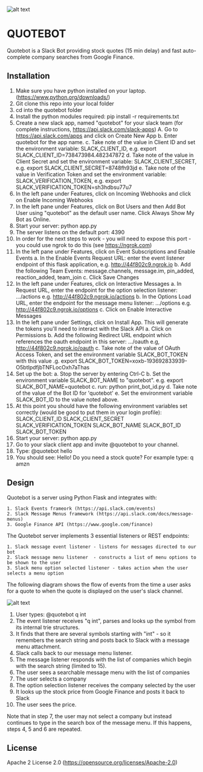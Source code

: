 ![alt text](http://pluralconcepts.com/images/quotebot.jpg "Quotebot")
<h1>QUOTEBOT</h1>

Quotebot is a Slack Bot providing stock quotes (15 min delay) and fast auto-complete company searches from Google Finance.

Installation
------------

   1. Make sure you have python installed on your laptop. (https://www.python.org/downloads/)
   2. Git clone this repo into your local folder
   3. cd into the quotebot folder
   4. Install the python modules required: pip install -r requirements.txt
   5. Create a new slack app, named "quotebot" for your slack team (for complete instructions, https://api.slack.com/slack-apps)
        A. Go to https://api.slack.com/apps and click on Create New App
        b. Enter quotebot for the app name.
	c. Take note of the value in Client ID and set the environment variable:  SLACK_CLIENT_ID, e.g. export SLACK_CLIENT_ID=738473984.482347872
	d. Take note of the value in Client Secret and set the environment variable: SLACK_CLIENT_SECRET, e.g. export SLACK_CLIENT_SECRET=8748fh93jd
	e. Take note of the value in Verification Token and set the environment variable: SLACK_VERIFICATION_TOKEN, e.g. export SLACK_VERIFICATION_TOKEN=sh3hdbsu77u7
   6. In the left pane under Features, click on Incoming Webhooks and click on Enable Incoming Webhooks	
   7. In the left pane under Features, click on Bot Users and then Add Bot User using "quotebot" as the default user name. Click Always Show My Bot as Online.
   8. Start your server: python app.py
   9. The server listens on the default port: 4390
   10. In order for the next steps to work - you will need to expose this port - you could use ngrok to do this (see https://ngrok.com)
   11. In the left pane under Features, click on Event Subscriptions and Enable Events
        a. In the Enable Events Request URL: enter the event listener endpoint of this flask application, e.g. http://44f802c9.ngrok.io
        b. Add the following Team Events:  message.channels, message.im, pin_added, reaction_added, team_join
	c. Click Save Changes
   12. In the left pane under Features, click on Interactive Messages
        a. In Request URL, enter the endpoint for the option selection listener: .../actions e.g. http://44f802c9.ngrok.io/actions
	b. In the Options Load URL, enter the endpoint for the message menu listener: .../options e.g. http://44f802c9.ngrok.io/options
	c. Click on Enable Interactive Messages
   13. In the left pane under Settings, click on Install App. This will generate the tokens you'll need to interact with the Slack API
        a. Click on Permissions
        b. Add the following Redirect URL endpoint which references the oauth endpoint in this server: .../oauth e.g, http://44f802c9.ngrok.io/oauth
	c. Take note of the value of OAuth Access Token, and set the environment variable SLACK_BOT_TOKEN with this value .g. export SLACK_BOT_TOKEN=xoxb-193692833939-O5btIpdfjbTNFLocOxh7aThas
   14. Set up the bot:
        a. Stop the server by entering Ctrl-C
        b. Set the environment variable SLACK_BOT_NAME to "quotebot". e.g. export SLACK_BOT_NAME=quotebot
        c. run: python print_bot_id.py
	d. Take note of the value of the Bot ID for 'quotebot'
	e. Set the environment variable SLACK_BOT_ID to the value noted above.
   15. At this point you should have the following environment variables set correctly (would be good to put them in your login profile):
        SLACK_CLIENT_ID
        SLACK_CLIENT_SECRET
        SLACK_VERIFICATION_TOKEN
        SLACK_BOT_NAME
        SLACK_BOT_ID
        SLACK_BOT_TOKEN
   16. Start your server: python app.py
   17. Go to your slack client app and invite @quotebot to your channel.
   18. Type: @quotebot hello
   19. You should see:  Hello! Do you need a stock quote? For example type: q amzn

Design
------

Quotebot is a server using Python Flask and integrates with:

    1. Slack Events frameork (https://api.slack.com/events)
    2. Slack Message Menus framework (https://api.slack.com/docs/message-menus)
    3. Google Finance API (https://www.google.com/finance)

The Quotebot server implements 3 essential listeners or REST endpoints:

    1. Slack message event listener - listens for messages directed to our bot
    2. Slack message menu listener  - constructs a list of menu options to be shown to the user
    3. Slack menu option selected listener - takes action when the user selects a menu option

The following diagram shows the flow of events from the time a user asks for a quote to when the quote is displayed on the user's slack channel.

![alt text](http://pluralconcepts.com/images/quotebot-design.jpg "Quotebot Design")

   1. User types: @quotebot q int
   2. The event listener receives "q int", parses and looks up the symbol from its internal trie structures.
   3. It finds that there are several symbols starting with "int" - so it remembers the search string and posts back to Slack with a message menu attachment.
   4. Slack calls back to our message menu listener.
   5. The message listener responds with the list of companies which begin with the search string (limited to 15).
   6. The user sees a searchable message menu with the list of companies
   7. The user selects a company
   8. The option selection listener receives the company selected by the user
   9. It looks up the stock price from Google Finance and posts it back to Slack
   10. The user sees the price.

Note that in step 7, the user may not select a company but instead continues to type in the search box of the message menu.
If this happens, steps 4, 5 and 6 are repeated.

License
-------
Apache 2 License 2.0 (https://opensource.org/licenses/Apache-2.0)